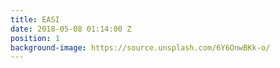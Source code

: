```yaml
---
title: EASI
date: 2018-05-08 01:14:00 Z
position: 1
background-image: https://source.unsplash.com/6Y6OnwBKk-o/
---
```


